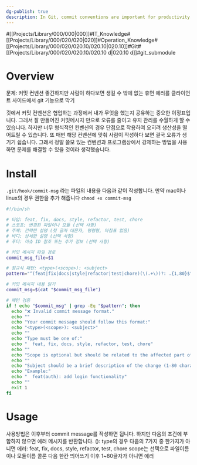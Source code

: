 ```yaml
---
dg-publish: true
description: In Git, commit conventions are important for productivity. But conventions that are too formal will actually lower your production line. I've implemented a way to enforce them on the client side that I personally continue to use.
---
```

#[[Projects/Library/000/000\|000]]#IT_Knowledge#[[Projects/Library/000/020/020\|020]]#Operation_Knowledge#[[Projects/Library/000/020/020.10/020.10\|020.10]]#Git#[[Projects/Library/000/020/020.10/020.10 d\|020.10 d]]#git_submodule





# Overview
문제: 커밋 컨벤션 좋긴하지만 사람이 하다보면 생길 수 밖에 없는 휴먼 에러를 클라이언트 사이드에서 git 기능으로 막기

깃에서 커밋 컨벤션은 협업하는 과정에서 내가 무엇을 했는지 공유하는 중요한 이정표입니다. 그래서 잘 만들어진 커밋메시지 만으로 오류를 줄이고 유지 관리를 수월하게 할 수 있습니다. 하지만 너무 형식적인 컨벤션의 경우 단점으로 작용하여 오히려 생산성을 떨어트릴 수 있습니다. 또 매번 해당 컨벤션에 맞춰 사람이 작성하다 보면 결국 오류가 생기기 쉽습니다. 그래서 정말 쓸모 있는 컨벤션과 프로그램상에서 강제하는 방법을 사용하면 문제를 해결할 수 있을 것이라 생각했습니다.


# Install 
`.git/hook/commit-msg` 라는 파일의 내용을 다음과 같이 작성합니다.
만약 mac이나 linux의 경우 권한을 추가 해줍니다 `chmod +x commit-msg`
```sh
#!/bin/sh

# 타입: feat, fix, docs, style, refactor, test, chore
# 스코프: 변경된 파일이나 모듈 (선택 사항)
# 주제: 간략한 설명 (첫 글자 대문자, 명령형, 마침표 없음)
# 바디: 상세한 설명 (선택 사항)
# 푸터: 이슈 ID 참조 또는 추가 정보 (선택 사항)

# 커밋 메시지 파일 경로
commit_msg_file=$1

# 정규식 패턴: <type>(<scope>): <subject>
pattern="^(feat|fix|docs|style|refactor|test|chore)(\(.+\))?: .{1,80}$"

# 커밋 메시지 내용 읽기
commit_msg=$(cat "$commit_msg_file")

# 패턴 검증
if ! echo "$commit_msg" | grep -Eq "$pattern"; then
  echo "❌ Invalid commit message format."
  echo ""
  echo "Your commit message should follow this format:"
  echo "<type>(<scope>): <subject>"
  echo ""
  echo "Type must be one of:"
  echo "  feat, fix, docs, style, refactor, test, chore"
  echo ""
  echo "Scope is optional but should be related to the affected part of the codebase."
  echo ""
  echo "Subject should be a brief description of the change (1-80 characters)."
  echo "Example:"
  echo "  feat(auth): add login functionality"
  echo ""
  exit 1
fi

```



# Usage
사용방법은 이후부터  commit message를 작성하면 됩니다.
하지만 다음의 조건에 부합하지 않으면 에러 메시지를 반환합니다.
<type>(<scope>): <subject>
type의 경우 다음의 7가지 중 한가지가 아니면 에러: feat, fix, docs, style, refactor, test, chore
scope는 선택으로 파일이름이나 모듈이름
콜론 다음 한칸 띄어쓰기
이후 1~80글자가 아니면 에러